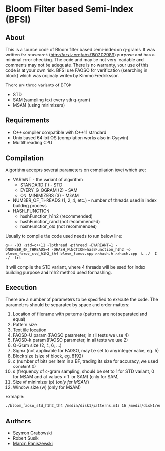 # Bloom Filter based Semi-Index (BFSI)

## About

This is a source code of Bloom filter based semi-index on q-grams. It was written for reasearch (http://arxiv.org/abs/1507.02989) purpose and has a minimal error checking. The code and may be not very readable and comments may not be adequate. There is no warranty, your use of this code is at your own risk. BFSI use FAOSO for verification (searching in block) which was orginaly writen by Kimmo Fredriksson.

There are three variants of BFSI:
* STD
* SAM (sampling text every sth q-gram)
* MSAM (using minimizers)

## Requirements

* C++ compiler compatible with C++11 standard
* Unix based 64-bit OS (compilation works also in Cygwin)
* Multithreading CPU



## Compilation

Algorithm accepts several parameters on compilation level which are:
* VARIANT - the variant of algorithm
  * STANDARD (1) - STD
  * EVERY_G_QGRAM (2) - SAM
  * ON_MINIMIZERS (3) - MSAM
* NUMBER_OF_THREADS (1, 2, 4, etc.) - number of threads used in index building process
* HASH_FUNCTION
  * hashFunction_h1h2 (recommended)
  * hashFunction_rand (not recommended)
  * hashFunction_old (not recommended)

Usually to compile the code used needs to run below line:

```shell
g++ -O3 -std=c++11 -lpthread -pthread -DVARIANT=1 -DNUMBER_OF_THREADS=4 -DHASH_FUNCTION=hashFunction_h1h2 -o bloom_faoso_std_h1h2_th4 bloom_faoso.cpp xxhash.h xxhash.cpp -L ./ -I ./ -lrt 
```

It will compile the STD variant, where 4 threads will be used for index building purpose and h1h2 method used for hashing.


## Execution

There are a number of parameters to be specified to execute the code. The parameters should be separated by space and order matters:

1. Location of filename with patterns (patterns are not separated and equal)
2. Pattern size
3. Text file location
4. FAOSO-U param (FAOSO parameter, in all tests we use 4)
5. FAOSO-k param (FAOSO parameter, in all tests we use 2)
6. Q-Gram size (2, 4, 6, ...)
7. Sigma (not applicable for FAOSO, may be set to any integer value, eg. 5)
8. Block size (size of block, eg. 8192)
9. c (number of bits per item in a BF, trading its size for accuracy, we used constant 6)
10. s (frequency of q-gram sampling, should be set to 1 for STD variant, 0 for MSAM and all values > 1 for SAM) (only for SAM)
11. Size of minimizer (p) (*only for MSAM*)
12. Window size (w) (only for MSAM)

Exmaple:
```bash
./bloom_faoso_std_h1h2_th4 /media/disk1/patterns.m16 16 /media/disk1/english.200MB 8 2 6 5 8192 6 1 0 0
```

## Authors

* Szymon Grabowski
* Robert Susik
* [Marcin Raniszewski](https://github.com/mranisz)
